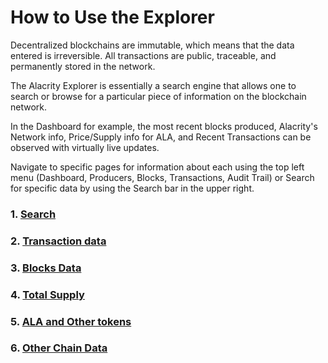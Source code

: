 # How to Use the Explorer

Decentralized blockchains are immutable, which means that the data entered is irreversible. All transactions are public, traceable, and permanently stored in the network.

The Alacrity Explorer is essentially a search engine that allows one to search or browse for a particular piece of information on the blockchain network.

In the Dashboard for example, the most recent blocks produced, Alacrity's Network info, Price/Supply info for ALA, and Recent Transactions can be observed with virtually live updates.

Navigate to specific pages for information about each using the top left menu (Dashboard, Producers, Blocks, Transactions, Audit Trail) or Search for specific data by using the Search bar in the upper right.


### 1. [Search](https://support.alacritys.net/docs/how_to_use_the_explorer/search.md)
### 2. [Transaction data](https://support.alacritys.net/docs/how_to_use_the_explorer/transaction_data.md)
### 3. [Blocks Data](https://support.alacritys.net/docs/how_to_use_the_explorer/blocks_data.md)
### 4. [Total Supply](https://support.alacritys.net/docs/how_to_use_the_explorer/total_supply.md)
### 5. [ALA and Other tokens](https://support.alacritys.net/docs/how_to_use_the_explorer/ALA_&_other_tokens.md)
### 6. [Other Chain Data](https://support.alacritys.net/docs/how_to_use_the_explorer/other_chain_data.md)
